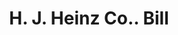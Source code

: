 ---
doi: 10.7916/D82245X1
date_other: '1890'
date_other_textual: 1890-1899
form: printed ephemera
genre:
- Invoices
name:
- H. J. Heinz Co.
object_in_context_url: https://biggert.cul.columbia.edu/items/view/ave_biggert_01770
subject_hierarchical_geographic:
- La Porte, Indiana, United States
- Sharpsburg, Pennsylvania, United States
- Baltimore, Maryland, United States
- Pittsburgh, Pennsylvania, United States
- Walkerton, Indiana, United States
subject_name:
- H. J. Heinz Co.
title: H. J. Heinz Co.. Bill
sort_title: H. J. Heinz Co.. Bill
call_number: ave_biggert_01770
coordinates:
- 41.60916666666667,-86.7175
- 40.49527777777778,-79.92888888888889
- 39.28333333333333,-76.61666666666666
- 40.439722222222215,-79.97638888888889
- 41.46388888888889,-86.48444444444445
pid: ave_biggert_01770
identifiers: ave_biggert_01770
thumbnail: false
permalink: /biggert/ave_biggert_01770/
layout: iiif-image-page
---